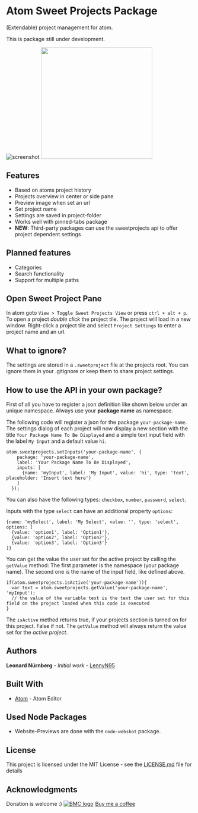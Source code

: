 # Atom Sweet Projects Package

(Extendable) project management for atom.

This is package still under development.

![screenshot](https://www.moontec.de/atomimages/sweetprojects_img01.png)
 <img src="https://www.moontec.de/atomimages/sweetprojects_img02.png" width="300"/>

## Features

* Based on atoms project history
* Projects overview in center or side pane
* Preview image when set an url
* Set project name
* Settings are saved in project-folder
* Works well with pinned-tabs package
* **NEW**: Third-party packages can use the sweetprojects api to offer project dependent settings

## Planned features

* Categories
* Search functionality
* Support for multiple paths

## Open Sweet Project Pane

In atom goto `View > Toggle Sweet Projects View` or press `ctrl + alt + p`.
To open a project *double click* the project tile. The project will load in a new window.
Right-click a project tile and select `Project Settings` to enter a project name and an url.

## What to ignore?

The settings are stored in a `.sweetproject` file at the projects root.
You can ignore them in your .gitignore or keep them to share project settings.

## How to use the API in your own package?

First of all you have to register a json definition like shown below under an unique namespace.
Always use your **package name** as namespace.

The following code will register a json for the package `your-package-name`.
The settings dialog of each project will now display a new section with the title `Your Package Name To Be Displayed` and a simple text input field with the label `My Input` and a default value `hi`.

```
atom.sweetprojects.setInputs('your-package-name', {
    package: 'your-package-name',
    label: 'Your Package Name To Be Displayed',
    inputs: [
      {name: 'myInput', label: 'My Input', value: 'hi', type: 'text', placeholder: 'Insert text here'}
    ]
  });
```

You can also have the following types: `checkbox`, `number`, `password`, `select`.

Inputs with the type `select` can have an additional property `options`:
```
{name: 'mySelect', label: 'My Select', value: '', type: 'select', options: [
  {value: 'option1', label: 'Option1'},
  {value: 'option2', label: 'Option2'},
  {value: 'option3', label: 'Option3'}
]}
```

You can get the value the user set for the active project by calling the `getValue` method:
The first parameter is the namespace (your package name). The second one is the name of the input field, like defined above.
```
if(atom.sweetprojects.isActive('your-package-name')){
  var text = atom.sweetprojects.getValue('your-package-name', 'myInput');
  // the value of the variable text is the text the user set for this field on the project loaded when this code is executed
}
```
The `isActive` method returns true, if your projects section is turned on for this project. False if not. The `getValue` method will always return the value set for the *active project*.

## Authors

**Leonard Nürnberg** - *Initial work* - [LennyN95](https://github.com/LennyN95)

## Built With

* [Atom](https://atom.io/) - Atom Editor

## Used Node Packages

* Website-Previews are done with the `node-webshot` package.

## License

This project is licensed under the MIT License - see the [LICENSE.md](LICENSE.md) file for details

## Acknowledgments

Donation is welcome :)
<a class="bmc-button" href="https://www.buymeacoffee.com/5R7pfc9"><img src="https://www.buymeacoffee.com/assets/img/BMC-btn-logo.svg" alt="BMC logo"><span style="margin-left:5px">Buy me a coffee</span></a>
